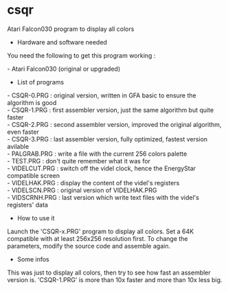 # csqr

Atari Falcon030 program to display all colors

* Hardware and software needed

You need the following to get this program working :

\- Atari Falcon030 (original or upgraded)<br>

* List of programs

\- CSQR-0.PRG : original version, written in GFA basic to ensure the algorithm is good<br>
\- CSQR-1.PRG : first assembler version, just the same algorithm but quite faster<br>
\- CSQR-2.PRG : second assembler version, improved the original algorithm, even faster<br>
\- CSQR-3.PRG : last assembler version, fully optimized, fastest version avilable<br>
\- PALGRAB.PRG : write a file with the current 256 colors palette<br>
\- TEST.PRG : don't quite remember what it was for<br>
\- VIDELCUT.PRG : switch off the videl clock, hence the EnergyStar compatible screen<br>
\- VIDELHAK.PRG : display the content of the videl's registers<br>
\- VIDELSCN.PRG : original version of VIDELHAK.PRG<br>
\- VIDSCRNH.PRG : last version which write text files with the videl's registers' data<br>

* How to use it

Launch the 'CSQR-x.PRG' program to display all colors. Set a 64K compatible with at least 256x256 resolution first. To change the parameters, modify the source code and assemble again.

* Some infos

This was just to display all colors, then try to see how fast an assembler version is. 'CSQR-1.PRG' is more than 10x faster and more than 10x less big.
